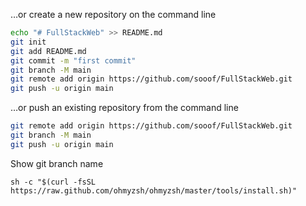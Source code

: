
…or create a new repository on the command line

```sh
echo "# FullStackWeb" >> README.md
git init
git add README.md
git commit -m "first commit"
git branch -M main
git remote add origin https://github.com/sooof/FullStackWeb.git
git push -u origin main
```

…or push an existing repository from the command line

```sh
git remote add origin https://github.com/sooof/FullStackWeb.git
git branch -M main
git push -u origin main
```


Show git branch name

```
sh -c "$(curl -fsSL https://raw.github.com/ohmyzsh/ohmyzsh/master/tools/install.sh)"
```